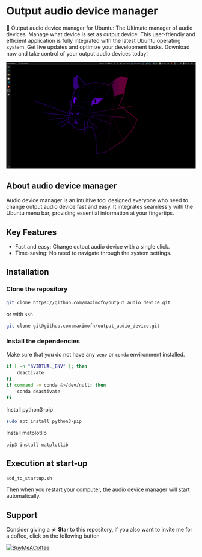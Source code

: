 # Output audio device manager

🎤 Output audio device manager for Ubuntu: The Ultimate manager of audio devices. Manage what device is set as output device. This user-friendly and efficient application is fully integrated with the latest Ubuntu operating system. Get live updates and optimize your development tasks. Download now and take control of your output audio devices today!

![output audio devices manager](output_audio_device.gif)

## About audio device manager
Audio device manager is an intuitive tool designed everyone who need to change output audio device fast and easy. It integrates seamlessly with the Ubuntu menu bar, providing essential information at your fingertips.

## Key Features
 * Fast and easy: Change output audio device with a single click.
 * Time-saving: No need to navigate through the system settings.

## Installation

### Clone the repository

```bash
git clone https://github.com/maximofn/output_audio_device.git
```

or with `ssh`

```bash
git clone git@github.com:maximofn/output_audio_device.git
```

### Install the dependencies

Make sure that you do not have any `venv` or `conda` environment installed.

```bash
if [ -n "$VIRTUAL_ENV" ]; then
    deactivate
fi
if command -v conda &>/dev/null; then
    conda deactivate
fi
```

Install python3-pip

```bash
sudo apt install python3-pip
```

Install matplotlib

```bash
pip3 install matplotlib
```

## Execution at start-up

```bash
add_to_startup.sh
```

Then when you restart your computer, the audio device manager will start automatically.

## Support

Consider giving a **☆ Star** to this repository, if you also want to invite me for a coffee, click on the following button

[![BuyMeACoffee](https://img.shields.io/badge/Buy_Me_A_Coffee-support_my_work-FFDD00?style=for-the-badge&logo=buy-me-a-coffee&logoColor=white&labelColor=101010)](https://www.buymeacoffee.com/maximofn)